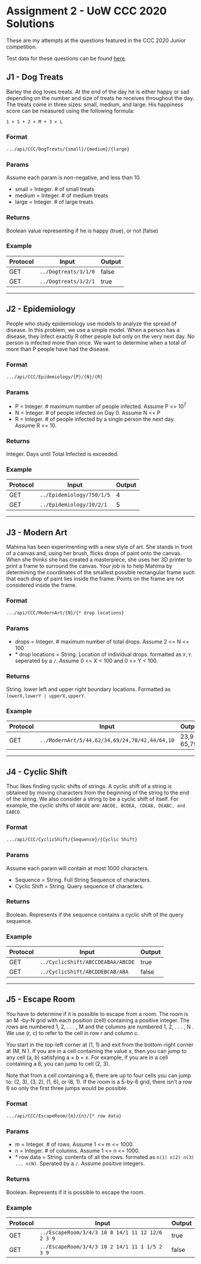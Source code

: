 # Assignment 2 - UoW CCC 2020 Solutions
These are my attempts at the questions featured in the CCC 2020 Junior competition.

Test data for these questions can be found [here](https://www.cemc.uwaterloo.ca/contests/computing/past_ccc_contests/2020/index.html).

## J1 - Dog Treats
Barley the dog loves treats. At the end of the day he is either happy or sad depending on the number and size of treats he receives throughout the day. The treats come in three sizes: small, medium, and large. His happiness score can be measured using the following formula: 

    1 × S + 2 × M + 3 × L
### Format
```bash
.../api/CCC/DogTreats/{small}/{medium}/{large}
```

### Params
Assume each param is non-negative, and less than 10.
- small = Integer. # of small treats
- medium = Integer. # of medium treats
- large = Integer. # of large treats

### Returns
Boolean value representing if he is happy (true), or not (false)

### Example
| Protocol | Input | Output |
| --- |---|---|
| GET | `../Dogtreats/3/1/0` | false |
| GET | `../Dogtreats/3/2/1`| true |

---

## J2 - Epidemiology
People who study epidemiology use models to analyze the spread of disease. In this problem, we
use a simple model. When a person has a disease, they infect exactly R other people but only on the very next day. No person is infected more than once. We want to determine when a total of more than P people have
had the disease.
### Format
```bash
.../api/CCC/Epidemiology/{P}/{N}/{R}
```
### Params
- P = Integer. # maximum number of people infected. Assume P <= 10<sup>7</sup>
- N = Integer. # of people infected on Day 0. Assume N <= P
- R = Integer. # of people infected by a single person the next day. Assume R <= 10.

### Returns
Integer. Days until Total Infected is exceeded.

### Example
| Protocol | Input | Output |
| --- |---|---|
| GET | `../Epidemiology/750/1/5`| 4 |
| GET | `../Epidemiology/10/2/1` | 5 |

___

## J3 - Modern Art
Mahima has been experimenting with a new style of art. She stands in front of a canvas and, using
her brush, flicks drops of paint onto the canvas. When she thinks she has created a masterpiece,
she uses her 3D printer to print a frame to surround the canvas.
Your job is to help Mahima by determining the coordinates of the smallest possible rectangular
frame such that each drop of paint lies inside the frame. Points on the frame are not considered
inside the frame. 

### Format
```bash
.../api/CCC/ModernArt/{N}/{* drop locations}
```

### Params
- drops = Integer. # maximum number of total drops. Assume 2 <= N <= 100
- \* drop locations = String. Location of individual drops. formatted as `X,Y`. seperated by a `/`. Assume
0 <= X < 100 and 0 <= Y < 100.

### Returns
String. lower left and upper right boundary locations. Formatted as `lowerX,lowerY | upperX,upperY`.

### Example
| Protocol | Input | Output |
| --- |---|---|
| GET | `../ModernArt/5/44,62/34,69/24,78/42,44/64,10`| 23,9 \| 65,79 |
___

## J4 - Cyclic Shift

Thuc likes finding cyclic shifts of strings. A cyclic shift of a string is obtained by moving characters
from the beginning of the string to the end of the string. We also consider a string to be a cyclic
shift of itself. For example, the cyclic shifts of `ABCDE` are: `ABCDE, BCDEA, CDEAB, DEABC, and EABCD`.
### Format
```bash
.../api/CCC/CyclicShift/{Sequence}/{Cyclic Shift}
```

### Params
Assume each param will contain at most 1000 characters.
- Sequence = String. Full String Sequence of characters. 
- Cyclic Shift = String. Query sequence of characters.

### Returns
Boolean. Represents if the sequence contains a cyclic shift of the query sequence.

### Example
| Protocol | Input | Output |
| --- |---|---|
| GET | `../CyclicShift/ABCCDEABAA/ABCDE` | true |
| GET | `../CyclicShift/ABCDDEBCAB/ABA` | false |

---

## J5 - Escape Room

You have to determine if it is possible to escape from a room. The room is an M -by-N grid with
each position (cell) containing a positive integer. The rows are numbered 1, 2, . . . , M and the
columns are numbered 1, 2, . . . , N . We use (r, c) to refer to the cell in row r and column c.

You start in the top-left corner at (1, 1) and exit from the bottom-right corner at (M, N ). If you
are in a cell containing the value x, then you can jump to any cell (a, b) satisfying a × b = x. For
example, if you are in a cell containing a 6, you can jump to cell (2, 3).

Note that from a cell containing a 6, there are up to four cells you can jump to: (2, 3), (3, 2), (1, 6),
or (6, 1). If the room is a 5-by-6 grid, there isn’t a row 6 so only the first three jumps would be
possible.

### Format
```bash
.../api/CCC/EscapeRoom/{m}/{n}/{* row data}
```

### Params
- m = Integer. # of rows. Assume 1 <= m <= 1000.
- n = Integer. # of columns. Assume 1 <= n <= 1000.
- \* row data = String. contents of all the rows. formated as `n(1) n(2) n(3) ... n(N)`. Sperated by a `/`. Assume positive integers.

### Returns
Boolean. Represents if it is possible to escape the room.

### Example
| Protocol | Input | Output |
| --- |---|---|
| GET | `../EscapeRoom/3/4/3 10 8 14/1 11 12 12/6 2 3 9` | true |
| GET | `../EscapeRoom/3/4/3 10 2 14/1 11 1 1/5 2 3 9` | false |
